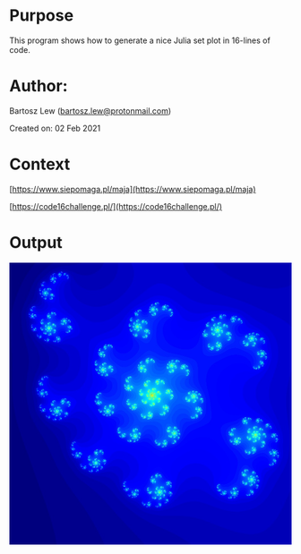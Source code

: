 # Purpose
This program shows how to generate a nice Julia set 
plot in 16-lines of code.

# Author: 
Bartosz Lew (bartosz.lew@protonmail.com)

Created on: 02 Feb 2021

# Context

[https://www.siepomaga.pl/maja](https://www.siepomaga.pl/maja)

[https://code16challenge.pl/](https://code16challenge.pl/)

# Output
![Julia set](https://github.com/bslew/code16challenge/blob/master/Julia_dla_Mai.jpg)